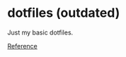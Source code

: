 # dotfiles (outdated)
Just my basic dotfiles. 

[Reference](https://developer.atlassian.com/blog/2016/02/best-way-to-store-dotfiles-git-bare-repo/)
